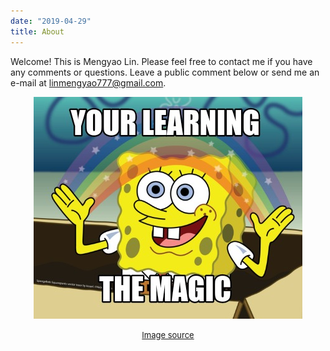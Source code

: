 ```yaml
---
date: "2019-04-29"
title: About
---
```


Welcome! This is Mengyao Lin. Please feel free to contact me if you have any comments or questions. Leave a public comment below or send me an e-mail at <linmengyao777@gmail.com>. 

<center>
<img src="https://github.com/caralin2018/IMG/raw/master/learning.jpg">

<font color=gray size=2.5>[Image source](https://www.mememaker.net/meme/your-learning-the-magic/)</font>

</center>
